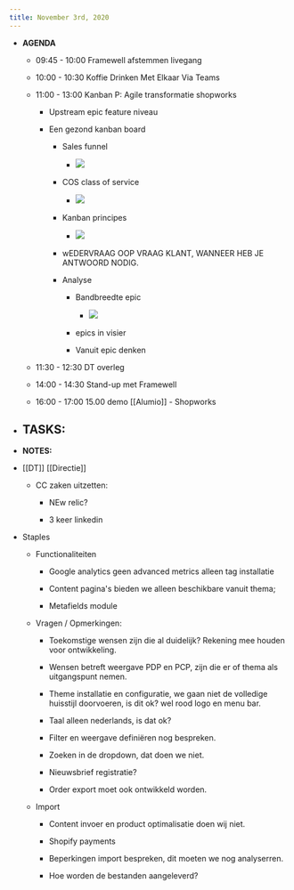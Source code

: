 ```yaml
---
title: November 3rd, 2020
---
```


- **AGENDA**
	 - 09:45 - 10:00 Framewell afstemmen livegang 

	 - 10:00 - 10:30 Koffie Drinken Met Elkaar Via Teams

	 - 11:00 - 13:00 Kanban P: Agile transformatie shopworks
		 - Upstream epic feature niveau

		 - Een gezond kanban board
			 - Sales funnel 
				 - ![](https://firebasestorage.googleapis.com/v0/b/firescript-577a2.appspot.com/o/imgs%2Fapp%2FGijs%2FVK38EKh9Ag.png?alt=media&token=068985df-71bb-4e68-86d4-d395bec29d73)

			 - COS class of service
				 - ![](https://firebasestorage.googleapis.com/v0/b/firescript-577a2.appspot.com/o/imgs%2Fapp%2FGijs%2FD7wOYkzuwy.png?alt=media&token=107fc592-90bc-4264-9ab3-36542d959383)

			 - Kanban principes
				 - ![](https://firebasestorage.googleapis.com/v0/b/firescript-577a2.appspot.com/o/imgs%2Fapp%2FGijs%2F3Q-cxs5QHJ.png?alt=media&token=49b99fce-b9e4-4b4d-9537-9caa2ff282fa)

			 - wEDERVRAAG OOP VRAAG KLANT, WANNEER HEB JE ANTWOORD NODIG.

			 - Analyse
				 - Bandbreedte epic
					 - ![](https://firebasestorage.googleapis.com/v0/b/firescript-577a2.appspot.com/o/imgs%2Fapp%2FGijs%2FpBv6ZsUvAV.png?alt=media&token=101843b4-576b-4cb9-8941-3baac6eea8f1)

				 - epics in visier

				 - Vanuit epic denken 

	 - 11:30 - 12:30 DT overleg

	 - 14:00 - 14:30 Stand-up met Framewell

	 - 16:00 - 17:00 15.00 demo [[Alumio]] - Shopworks

- **TASKS:**
	 - 

- **NOTES:**

- [[DT]] [[Directie]]
	 - CC zaken uitzetten:
		 - NEw relic?

		 - 3 keer linkedin

- Staples
	 - Functionaliteiten
		 - Google analytics geen advanced metrics alleen tag installatie

		 - Content pagina's bieden we alleen beschikbare vanuit thema;

		 - Metafields module

	 - Vragen / Opmerkingen:
		 - Toekomstige wensen zijn die al duidelijk? Rekening mee houden voor ontwikkeling.

		 - Wensen betreft weergave PDP en PCP, zijn die er of thema als uitgangspunt nemen.

		 - Theme installatie en configuratie, we gaan niet de volledige huisstijl doorvoeren, is dit ok? wel rood logo en menu bar.

		 - Taal alleen nederlands, is dat ok?

		 - Filter en weergave definiëren nog bespreken.

		 - Zoeken in de dropdown, dat doen we niet.

		 - Nieuwsbrief registratie? 

		 - Order export moet ook ontwikkeld worden.

	 - Import
		 - Content invoer en product optimalisatie doen wij niet.

		 - Shopify payments

		 - Beperkingen import bespreken, dit moeten we nog analyserren.

		 - Hoe worden de bestanden aangeleverd? 
